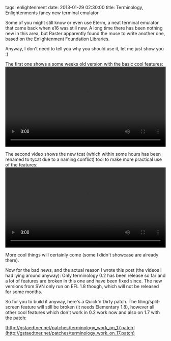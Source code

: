 tags: enlightenment
date: 2013-01-29 02:30:00
title: Terminology, Enlightenments fancy new terminal emulator

Some of you might still know or even use Eterm, a neat terminal emulator that came back when e16 was still new.
A long time there has been nothing new in this area, but Raster apparently found the muse to write another one, based on the Enlightenment Foundation Libraries.

Anyway, I don't need to tell you why you should use it, let me just show you :)

The first one shows a some weeks old version with the basic cool features:
<video width="100%" controls="controls">
 <source src="//videos.gstaedtner.net/linux/terminology_overview.webm" type="video/webm" />
 Your browser does not support the video tag.
</video>

The second video shows the new tcat (which within some hours has been renamed to tycat due to a naming conflict) tool to make more practical use of the features:
<video width="100%" controls="controls">
 <source src="//videos.gstaedtner.net/linux/terminology_tcat.webm" type="video/webm" />
 Your browser does not support the video tag.
</video>

More cool things will certainly come (some I didn't showcase are already there).

Now for the bad news, and the actual reason I wrote this post (the videos I had lying around anyway):
Only terminology 0.2 has been release so far and a lot of features are broken in this one and have been fixed since. The new versions from SVN only run on EFL 1.8 though, which will not be released for some months.

So for you to build it anyway, here's a Quick'n'Dirty patch. The tiling/split-screen feature will still be broken (it needs Elementary 1.8), however all other cool features which don't work in 0.2 work now and also on 1.7 with the patch:

[http://gstaedtner.net/patches/terminology_work_on_17.patch](http://gstaedtner.net/patches/terminology_work_on_17.patch)
